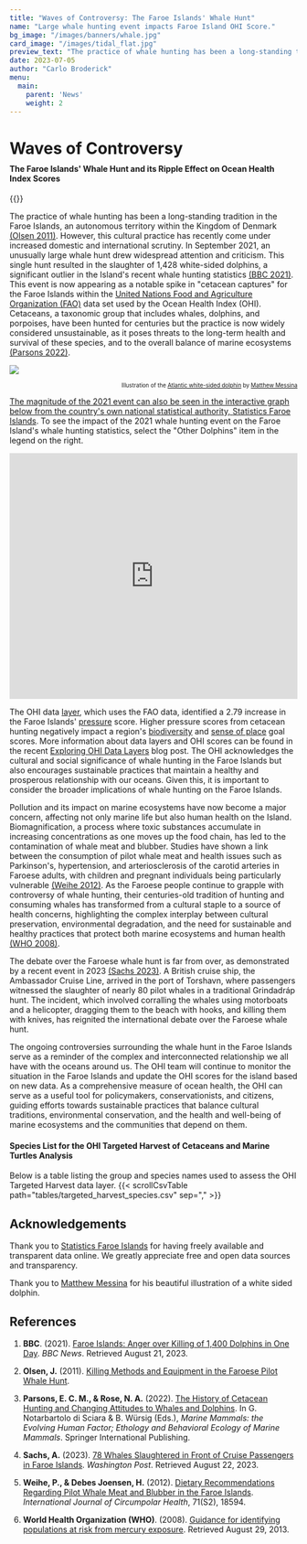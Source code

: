 ```yaml
---
title: "Waves of Controversy: The Faroe Islands' Whale Hunt"
name: "Large whale hunting event impacts Faroe Island OHI Score."
bg_image: "/images/banners/whale.jpg"
card_image: "/images/tidal_flat.jpg"
preview_text: "The practice of whale hunting has been a long-standing tradition in the Faroe Islands, an autonomous territory within the Kingdom of Denmark. This cultural practice has recently come under increased domestic and international scrutiny."
date: 2023-07-05
author: "Carlo Broderick"
menu:
  main:
    parent: 'News'
    weight: 2
---
```


<h1 style="margin-bottom: 0;">Waves of Controversy</h1>
<div style="height: 10px;"></div>
<h4 style="margin-top: 0;">The Faroe Islands' Whale Hunt and its Ripple Effect on Ocean Health Index Scores</h4>


{{<newsHead>}}

The practice of whale hunting has been a long-standing tradition in the Faroe Islands, an autonomous territory within the Kingdom of Denmark [(Olsen 2011)](https://www.semanticscholar.org/paper/KILLING-METHODS-AND-EQUIPMENT-IN-THE-FAROESE-PILOT-Olsen/2516dc146d0ad36f857c020894979ceeacd6bc6c). However, this cultural practice has recently come under increased domestic and international scrutiny. In September 2021, an unusually large whale hunt drew widespread attention and criticism. This single hunt resulted in the slaughter of 1,428 white-sided dolphins, a significant outlier in the Island's recent whale hunting statistics [(BBC 2021)](https://www.bbc.com/news/world-europe-58555694). This event is now appearing as a notable spike in "cetacean captures" for the Faroe Islands within the [United Nations Food and Agriculture Organization (FAO)](https://www.fao.org/home/en) data set used by the Ocean Health Index (OHI). Cetaceans, a taxonomic group that includes whales, dolphins, and porpoises, have been hunted for centuries but the practice is now widely considered unsustainable, as it poses threats to the long-term health and survival of these species, and to the overall balance of marine ecosystems [(Parsons 2022)](https://link.springer.com/chapter/10.1007/978-3-030-98100-6_7).

![](/images/white_sided_dolphin.jpg)

<div style="text-align: right; font-size: 0.7em;">
Illustration of the <a href="https://en.wikipedia.org/wiki/Atlantic_white-sided_dolphin"> Atlantic white-sided dolphin</a> by <a href="https://www.matturalist.com/">Matthew Messina
</div>

The magnitude of the 2021 event can also be seen in the interactive graph below from the country's own national statistical authority, [Statistics Faroe Islands](https://hagstova.fo/en/environment/natural-resources/whale-hunt). To see the impact of the 2021 whale hunting event on the Faroe Island's whale hunting statistics, select the "Other Dolphins" item in the legend on the right.
<iframe class="px-web-embed-frame" src="https://hagstova.fo/en/environment/natural-resources/whale-hunt?px-web-graph=9a8a796639aae6f1014545430d6e726e" frameborder="0" style="margin-bottom: 0; padding-bottom: 0; height: 430px; width: 100%;"></iframe>

The OHI data [layer](http://ohi-science.org/ohi-global/layers.html#targeted_harvest_of_cetaceans_and_marine_turtles), which uses the FAO data, identified a 2.79 increase in the Faroe Islands' [pressure](https://oceanhealthindex.org/methodology/pressure/) score. Higher pressure scores from cetacean hunting negatively impact a region's [biodiversity](https://oceanhealthindex.org/goals/biodiversity/) and [sense of place](https://oceanhealthindex.org/goals/sense-of-place/) goal scores. More information about data layers and OHI scores can be found in the recent [Exploring OHI Data Layers](https://oceanhealthindex.org/news/data_layers/) blog post. The OHI acknowledges the cultural and social significance of whale hunting in the Faroe Islands but also encourages sustainable practices that maintain a healthy and prosperous relationship with our oceans. Given this, it is important to consider the broader implications of whale hunting on the Faroe Islands.

Pollution and its impact on marine ecosystems have now become a major concern, affecting not only marine life but also human health on the Island. Biomagnification, a process where toxic substances accumulate in increasing concentrations as one moves up the food chain, has led to the contamination of whale meat and blubber. Studies have shown a link between the consumption of pilot whale meat and health issues such as Parkinson's, hypertension, and arteriosclerosis of the carotid arteries in Faroese adults, with children and pregnant individuals being particularly vulnerable [(Weihe 2012)](https://www.tandfonline.com/doi/full/10.3402/ijch.v71i0.18594%40zich20.2012.71.issue-S2). As the Faroese people continue to grapple with controversy of whale hunting, their centuries-old tradition of hunting and consuming whales has transformed from a cultural staple to a source of health concerns, highlighting the complex interplay between cultural preservation, environmental degradation, and the need for sustainable and healthy practices that protect both marine ecosystems and human health [(WHO 2008)](https://www.who.int/publications/m/item/guidance-for-identifying-populations-at-risk-from-mercury-exposure).

The debate over the Faroese whale hunt is far from over, as demonstrated by a recent event in 2023 [(Sachs 2023)](https://www.washingtonpost.com/travel/2023/07/13/faroe-islands-whale-hunt-slaughter-cruise-line/). A British cruise ship, the Ambassador Cruise Line, arrived in the port of Torshavn, where passengers witnessed the slaughter of nearly 80 pilot whales in a traditional Grindadráp hunt. The incident, which involved corralling the whales using motorboats and a helicopter, dragging them to the beach with hooks, and killing them with knives, has reignited the international debate over the Faroese whale hunt. 

The ongoing controversies surrounding the whale hunt in the Faroe Islands serve as a reminder of the complex and interconnected relationship we all have with the oceans around us. The OHI team will continue to monitor the situation in the Faroe Islands and update the OHI scores for the island based on new data. As a comprehensive measure of ocean health, the OHI can serve as a useful tool for policymakers, conservationists, and citizens, guiding efforts towards sustainable practices that balance cultural traditions, environmental conservation, and the health and well-being of marine ecosystems and the communities that depend on them.


#### Species List for the OHI Targeted Harvest of Cetaceans and Marine Turtles Analysis
Below is a table listing the group and species names used to assess the OHI Targeted Harvest data layer.
{{< scrollCsvTable path="tables/targeted_harvest_species.csv" sep="," >}}

<style>
.px-web-embed-frame {
  height:420px;
  width:100%
}

@media(max-width:6300px) {
  .px-web-embed-frame {
    height:620px
  }
}

.scrollable-table {
  max-height: 300px;
  overflow-y: auto;
  display: block;
}

.centered-table td, .centered-table th {
  text-align: center;
}
</style>




## Acknowledgements

Thank you to [Statistics Faroe Islands](https://hagstova.fo/en/environment/natural-resources/whale-hunt) for having freely available and transparent data online. We greatly appreciate free and open data sources and transparency. 

Thank you to [Matthew Messina](https://www.matturalist.com/) for his beautiful illustration of a white sided dolphin.

## References

1. **BBC**. (2021). [Faroe Islands: Anger over Killing of 1,400 Dolphins in One Day](https://www.bbc.com/news/world-europe-58555694). *BBC News*. Retrieved August 21, 2023.
  
2. **Olsen, J.** (2011). [Killing Methods and Equipment in the Faroese Pilot Whale Hunt](https://www.semanticscholar.org/paper/KILLING-METHODS-AND-EQUIPMENT-IN-THE-FAROESE-PILOT-Olsen/2516dc146d0ad36f857c020894979ceeacd6bc6c).
  
3. **Parsons, E. C. M., & Rose, N. A.** (2022). [The History of Cetacean Hunting and Changing Attitudes to Whales and Dolphins](https://doi.org/10.1007/978-3-030-98100-6_7). In G. Notarbartolo di Sciara & B. Würsig (Eds.), *Marine Mammals: the Evolving Human Factor; Ethology and Behavioral Ecology of Marine Mammals*. Springer International Publishing.
  
4. **Sachs, A.** (2023). [78 Whales Slaughtered in Front of Cruise Passengers in Faroe Islands](https://www.washingtonpost.com/travel/2023/07/13/faroe-islands-whale-hunt-slaughter-cruise-line/). *Washington Post*. Retrieved August 22, 2023.
  
5. **Weihe, P., & Debes Joensen, H.** (2012). [Dietary Recommendations Regarding Pilot Whale Meat and Blubber in the Faroe Islands](https://doi.org/10.3402/ijch.v71i0.18594). *International Journal of Circumpolar Health*, 71(S2), 18594.

6. **World Health Organization (WHO)**. (2008). [Guidance for identifying populations at risk from mercury exposure](https://www.who.int/publications/m/item/guidance-for-identifying-populations-at-risk-from-mercury-exposure). Retrieved August 29, 2013.




